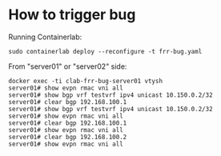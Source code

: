 # How to trigger bug

Running Containerlab:
```
sudo containerlab deploy --reconfigure -t frr-bug.yaml
```

From "server01" or "server02" side:
```
docker exec -ti clab-frr-bug-server01 vtysh
server01# show evpn rmac vni all
server01# show bgp vrf testvrf ipv4 unicast 10.150.0.2/32
server01# clear bgp 192.168.100.1
server01# show bgp vrf testvrf ipv4 unicast 10.150.0.2/32
server01# show evpn rmac vni all
server01# clear bgp 192.168.100.1
server01# show evpn rmac vni all
server01# clear bgp 192.168.100.2
server01# show evpn rmac vni all
```
